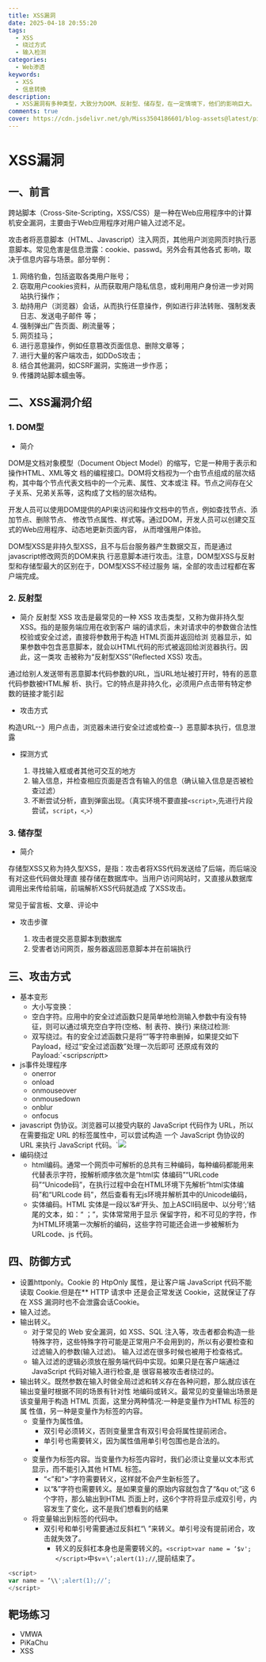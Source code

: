 ```yaml
---
title: XSS漏洞
date: 2025-04-18 20:55:20
tags: 
  - XSS
  - 绕过方式
  - 输入检测
categories:
  - Web渗透
keywords:
  - XSS
  - 信息转换
description:
  - XSS漏洞有多种类型，大致分为DOM、反射型、储存型，在一定情境下，他们的影响巨大。
comments: true
cover: https://cdn.jsdelivr.net/gh/Miss3504186601/blog-assets@latest/pictures/7361554c167bba4f5ebc6ad2cc3a35b.jpg
---
```


# XSS漏洞

## 一、前言

跨站脚本（Cross-Site-Scripting，XSS/CSS）是一种在Web应用程序中的计算机安全漏洞，主要由于Web应用程序对用户输入过滤不足。

攻击者将恶意脚本（HTML、Javascript）注入网页，其他用户浏览网页时执行恶意脚本。常见危害是信息泄露：cookie、passwd。另外会有其他各式
影响，取决于信息内容与场景。部分举例：
1. 网络钓鱼，包括盗取各类用户账号；
2. 窃取用户cookies资料，从而获取用户隐私信息，或利用用户身份进一步对网站执行操作；
3. 劫持用户（浏览器）会话，从而执行任意操作，例如进行非法转账、强制发表日志、发送电子邮件
等；
4. 强制弹出广告页面、刷流量等；
5. 网页挂马；
6. 进行恶意操作，例如任意篡改页面信息、删除文章等；
7. 进行大量的客户端攻击，如DDoS攻击；
8. 结合其他漏洞，如CSRF漏洞，实施进一步作恶；
9. 传播跨站脚本蠕虫等。

## 二、XSS漏洞介绍

### 1. DOM型

- 简介

DOM是文档对象模型（Document Object Model）的缩写，它是一种用于表示和操作HTML、XML等文
档的编程接口。DOM将文档视为一个由节点组成的层次结构，其中每个节点代表文档中的一个元素、属性、文本或注
释。节点之间存在父子关系、兄弟关系等，这构成了文档的层次结构。

开发人员可以使用DOM提供的API来访问和操作文档中的节点，例如查找节点、添加节点、删除节点、
修改节点属性、样式等。通过DOM，开发人员可以创建交互式的Web应用程序、动态地更新页面内容，
从而增强用户体验。

DOM型XSS是非持久型XSS，且不与后台服务器产生数据交互，而是通过javascript修改网页的DOM来执
行恶意脚本进行攻击。注意，DOM型XSS与反射型和存储型最大的区别在于，DOM型XSS不经过服务
端，全部的攻击过程都在客户端完成。

### 2. 反射型

- 简介
反射型 XSS 攻击是最常见的一种 XSS 攻击类型，又称为做非持久型XSS。指的是服务端应用在收到客户
端的请求后，未对请求中的参数做合法性校验或安全过滤，直接将参数用于构造 HTML页面并返回给浏
览器显示，如果参数中包含恶意脚本，就会以HTML代码的形式被返回给浏览器执行。因此，这一类攻
击被称为“反射型XSS”(Reflected XSS) 攻击。

通过给别人发送带有恶意脚本代码参数的URL，当URL地址被打开时，特有的恶意代码参数被HTML解
析、执行。它的特点是非持久化，必须用户点击带有特定参数的链接才能引起

- 攻击方式

构造URL--》用户点击，浏览器未进行安全过滤或检查--》恶意脚本执行，信息泄露

- 探测方式

    1. 寻找输入框或者其他可交互的地方
    2. 输入信息，并检查相应页面是否含有输入的信息（确认输入信息是否被检查过滤）
    3. 不断尝试分析，直到弹窗出现。（真实环境不要直接`<script>`,先进行片段尝试，`script`，`<`,`>`）

### 3. 储存型

- 简介

存储型XSS又称为持久型XSS，是指：攻击者将XSS代码发送给了后端，而后端没有对这些代码做处理直
接存储在数据库中。当用户访问网站时，又直接从数据库调用出来传给前端，前端解析XSS代码就造成
了XSS攻击。

常见于留言板、文章、评论中

- 攻击步骤

  1. 攻击者提交恶意脚本到数据库
  2. 受害者访问网页，服务器返回恶意脚本并在前端执行

## 三、攻击方式

- 基本变形
  - 大小写变换：
  - 空白字符。应用中的安全过滤函数只是简单地检测输入参数中有没有特征，则可以通过填充空白字符(空格、制
表符、换行) 来绕过检测:
  - 双写绕过。有的安全过滤函数只是将“”等字符串删掉，如果提交如下 Payload，经过“安全过滤函数”处理一次后即可
还原成有效的Payload:`<scrip*script*t>
- js事件处理程序
  - onerror
  - onload
  - onmouseover
  - onmousedown
  - onblur
  - onfocus
- javascript 伪协议。浏览器可以接受内联的 JavaScript 代码作为 URL，所以在需要指定 URL 的标签属性中，可以尝试构造
一个 JavaScript 伪协议的 URL 来执行 JavaScript 代码。`<img src=javascript:alert(1)>
- 编码绕过
  - html编码。通常一个网页中可解析的总共有三种编码，每种编码都能用来代替表示字符，按解析顺序依次是“html实
体编码”“URLcode码”“Unicode码”，在执行过程中会在HTML环境下先解析“html实体编码”和“URLcode
码”，然后查看有无js环境并解析其中的Unicode编码，
  - 实体编码。HTML 实体是一段以’&#‘开头、加上ASCII码居中、以分号‘;’结尾的文本，如：“ ；”，实体常常用于显示
保留字符，和不可见的字符，作为HTML环境第一次解析的编码，这些字符可能还会进一步被解析为URLcode、js 代码。

## 四、防御方式

- 设置httponly。Cookie 的 HtpOnly 属性，是让客户端 JavaScript 代码不能读取 Cookie.但是在** HTTP 请求中
还是会正常发送 Cookie，这就保证了存在 XSS 漏洞时也不会泄露会话Cookie。
- 输入过滤。
- 输出转义。
  - 对于常见的 Web 安全漏洞，如 XSS、SQL 注入等，攻击者都会构造一些特殊字符，这些特殊字符可能是正常用户不会用到的，所以有必要检查和过滤输入的参数(输入过滤)。
  输入过滤在很多时候也被用于检查格式。
  - 输入过滤的逻辑必须放在服务端代码中实现。如果只是在客户端通过 JavaScript 代码对输入进行检查,是
很容易被攻击者绕过的。
- 输出转义。既然参数在输入时做全局过滤和转义存在各种问题，那么就应该在输出变量时根据不同的场景有针对性
地编码或转义。最常见的变量输出场景是该变量用于构造 HTML 页面，这里分两种情况:一种是变量作为HTML 标签的属
性值，另一种是变量作为标签的内容。
  - 变量作为属性值。
    - 双引号必须转义，否则变量里含有双引号会将属性提前闭合。
    - 单引号也需要转义，因为属性值用单引号包围也是合法的。
    - 
  - 变量作为标签内容。当变量作为标签内容时，我们必须让变量以文本形式显示，而不能引入其他 HTML 标签。
    - “<”和“>”字符需要转义，这样就不会产生新标签了。
    - 以“&”字符也需要转义。是如果变量的原始内容就包含了“&qu ot;”这 6个字符，那么输出到HTML 页面上时，这6个字符将显示成双引号，内容发生了变化，这不是我们想看到的结果
  - 将变量输出到标签的代码中。
    - 双引号和单引号需要通过反斜杠“\ ”来转义。单引号没有提前闭合，攻击就失效了。
      - 转义的反斜杠本身也是需要转义的。`<script>var name = ‘$v';</script>`中`$v`=`\’;alert(1);//`,提前结束了。
```javascript
<script>
var name = ‘\\';alert(1);//’;
</script>
```

## 靶场练习

- VMWA
- PiKaChu
- XSS